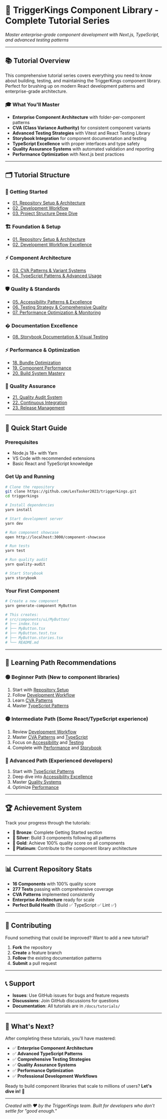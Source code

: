 # 🎯 TriggerKings Component Library - Complete Tutorial Series

_Master enterprise-grade component development with Next.js, TypeScript, and advanced testing patterns_

---

## 📚 Tutorial Overview

This comprehensive tutorial series covers everything you need to know about building, testing, and maintaining the TriggerKings component library. Perfect for brushing up on modern React development patterns and enterprise-grade architecture.

### 🎓 What You'll Master

- **Enterprise Component Architecture** with folder-per-component patterns
- **CVA (Class Variance Authority)** for consistent component variants
- **Advanced Testing Strategies** with Vitest and React Testing Library
- **Storybook Integration** for component documentation and testing
- **TypeScript Excellence** with proper interfaces and type safety
- **Quality Assurance Systems** with automated validation and reporting
- **Performance Optimization** with Next.js best practices

---

## 🗂️ Tutorial Structure

### **📖 Getting Started**

- [01. Repository Setup & Architecture](./01-repository-setup.md)
- [02. Development Workflow](./02-development-workflow.md)
- [03. Project Structure Deep Dive](./03-project-structure.md)

### **🏗️ Foundation & Setup**

- [01. Repository Setup & Architecture](./01-repository-setup.md)
- [02. Development Workflow Excellence](./02-development-workflow.md)

### **⚡ Component Architecture**

- [03. CVA Patterns & Variant Systems](./03-cva-patterns.md)
- [04. TypeScript Patterns & Advanced Usage](./04-typescript-patterns.md)

### **🛡️ Quality & Standards**

- [05. Accessibility Patterns & Excellence](./05-accessibility-patterns.md)
- [06. Testing Strategy & Comprehensive Quality](./06-testing-strategy.md)
- [07. Performance Optimization & Monitoring](./07-performance-optimization.md)

### **� Documentation Excellence**

- [08. Storybook Documentation & Visual Testing](./08-storybook-documentation.md)

### **⚡ Performance & Optimization**

- [18. Bundle Optimization](./18-bundle-optimization.md)
- [19. Component Performance](./19-component-performance.md)
- [20. Build System Mastery](./20-build-system.md)

### **🔄 Quality Assurance**

- [21. Quality Audit System](./21-quality-audit.md)
- [22. Continuous Integration](./22-continuous-integration.md)
- [23. Release Management](./23-release-management.md)

---

## 🚀 Quick Start Guide

### **Prerequisites**

- Node.js 18+ with Yarn
- VS Code with recommended extensions
- Basic React and TypeScript knowledge

### **Get Up and Running**

```bash
# Clone the repository
git clone https://github.com/LesTasker2023/triggerkings.git
cd triggerkings

# Install dependencies
yarn install

# Start development server
yarn dev

# Run component showcase
open http://localhost:3000/component-showcase

# Run tests
yarn test

# Run quality audit
yarn quality-audit

# Start Storybook
yarn storybook
```

### **Your First Component**

```bash
# Create a new component
yarn generate-component MyButton

# This creates:
# src/components/ui/MyButton/
# ├── index.tsx
# ├── MyButton.tsx
# ├── MyButton.test.tsx
# ├── MyButton.stories.tsx
# └── README.md
```

---

## 🎯 Learning Path Recommendations

### **🟢 Beginner Path** (New to component libraries)

1. Start with [Repository Setup](./01-repository-setup.md)
2. Follow [Development Workflow](./02-development-workflow.md)
3. Learn [CVA Patterns](./03-cva-patterns.md)
4. Master [TypeScript Patterns](./04-typescript-patterns.md)

### **🟡 Intermediate Path** (Some React/TypeScript experience)

1. Review [Development Workflow](./02-development-workflow.md)
2. Master [CVA Patterns](./03-cva-patterns.md) and [TypeScript](./04-typescript-patterns.md)
3. Focus on [Accessibility](./05-accessibility-patterns.md) and [Testing](./06-testing-strategy.md)
4. Complete with [Performance](./07-performance-optimization.md) and [Storybook](./08-storybook-documentation.md)

### **🔴 Advanced Path** (Experienced developers)

1. Start with [TypeScript Patterns](./04-typescript-patterns.md)
2. Deep dive into [Accessibility Excellence](./05-accessibility-patterns.md)
3. Master [Quality Systems](./06-testing-strategy.md)
4. Optimize [Performance](./07-performance-optimization.md)

---

## 🏆 Achievement System

Track your progress through the tutorials:

- **🥉 Bronze**: Complete Getting Started section
- **🥈 Silver**: Build 3 components following all patterns
- **🥇 Gold**: Achieve 100% quality score on all components
- **💎 Platinum**: Contribute to the component library architecture

---

## 📊 Current Repository Stats

- **16 Components** with 100% quality score
- **277 Tests** passing with comprehensive coverage
- **CVA Patterns** implemented consistently
- **Enterprise Architecture** ready for scale
- **Perfect Build Health** (Build ✅ TypeScript ✅ Lint ✅)

---

## 🤝 Contributing

Found something that could be improved? Want to add a new tutorial?

1. **Fork** the repository
2. **Create** a feature branch
3. **Follow** the existing documentation patterns
4. **Submit** a pull request

---

## 📞 Support

- **Issues**: Use GitHub issues for bugs and feature requests
- **Discussions**: Join GitHub discussions for questions
- **Documentation**: All tutorials are in `/docs/tutorials/`

---

## 🎉 What's Next?

After completing these tutorials, you'll have mastered:

- ✅ **Enterprise Component Architecture**
- ✅ **Advanced TypeScript Patterns**
- ✅ **Comprehensive Testing Strategies**
- ✅ **Quality Assurance Systems**
- ✅ **Performance Optimization**
- ✅ **Professional Development Workflows**

Ready to build component libraries that scale to millions of users? **Let's dive in!** 🚀

---

_Created with ❤️ by the TriggerKings team. Built for developers who don't settle for "good enough."_
